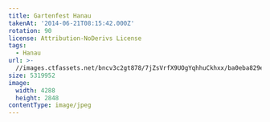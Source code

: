 ```yaml
---
title: Gartenfest Hanau
takenAt: '2014-06-21T08:15:42.000Z'
rotation: 90
license: Attribution-NoDerivs License
tags:
  - Hanau
url: >-
  //images.ctfassets.net/bncv3c2gt878/7jZsVrfX9UOgYqhhuCkhxx/ba0eba829e365b550c43a1e4e7ae154c/gartenfest-hanau_14472955875_o
size: 5319952
image:
  width: 4288
  height: 2848
contentType: image/jpeg
---
```


